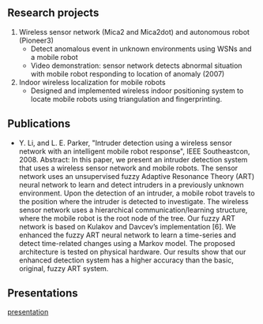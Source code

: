 


## Research projects

1. Wireless sensor network (Mica2 and Mica2dot) and autonomous robot (Pioneer3)
    * Detect anomalous event in unknown environments using WSNs and a mobile robot
    * Video demonstration: sensor network detects abnormal situation with mobile robot responding to location of anomaly (2007)
2. Indoor wireless localization for mobile robots
    * Designed and implemented wireless indoor positioning system to locate mobile robots using triangulation and fingerprinting.

## Publications
* Y. Li, and L. E. Parker, "Intruder detection using a wireless sensor network with an intelligent mobile robot response", IEEE Southeastcon, 2008.
Abstract:
In this paper, we present an intruder detection system that uses a wireless sensor network and mobile robots. The sensor network uses an unsupervised fuzzy Adaptive Resonance Theory (ART) neural network to learn and detect intruders in a previously unknown environment. Upon the detection of an intruder, a mobile robot travels to the position where the intruder is detected to investigate. The wireless sensor network uses a hierarchical communication/learning structure, where the mobile robot is the root node of the tree. Our fuzzy ART network is based on Kulakov and Davcev’s implementation [6]. We enhanced the fuzzy ART neural network to learn a time-series and detect time-related changes using a Markov model. The proposed architecture is tested on physical hardware. Our results show that our enhanced detection system has a higher accuracy than the basic, original, fuzzy ART system.

## Presentations

[presentation](../README.html)


